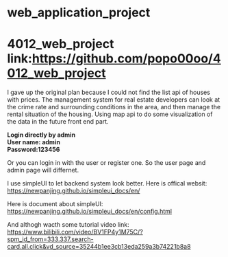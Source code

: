 # web_application_project
# 4012_web_project  link:https://github.com/popo00oo/4012_web_project
I gave up the original plan because I could not find the list api of houses with prices.
The management system for real estate developers can look at the crime rate and surrounding conditions in the area, and then manage the rental situation of the housing.
Using map api to do some visualization of the data in the future front end part.

**Login directly by admin**<br>
**User name: admin**<br>
**Password:123456**


Or you can login in with the user or register one. So the user page and admin page will differnet.

I use simpleUI to let backend system look better.
Here is offical websit: https://newpanjing.github.io/simpleui_docs/en/

Here is document about simpleUI:
https://newpanjing.github.io/simpleui_docs/en/config.html

And althogh wacth some tutorial video link:
https://www.bilibili.com/video/BV1FP4y1M75C/?spm_id_from=333.337.search-card.all.click&vd_source=35244b1ee3cb13eda259a3b74221b8a8

